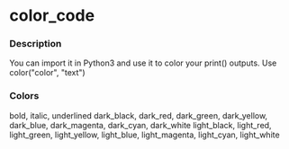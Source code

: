 # color_code
### Description
You can import it in Python3 and use it to color your print() outputs.
Use color("color", "text")
### Colors
bold, italic, underlined
dark_black, dark_red, dark_green, dark_yellow, dark_blue, dark_magenta, dark_cyan, dark_white
light_black, light_red, light_green, light_yellow, light_blue, light_magenta, light_cyan, light_white
